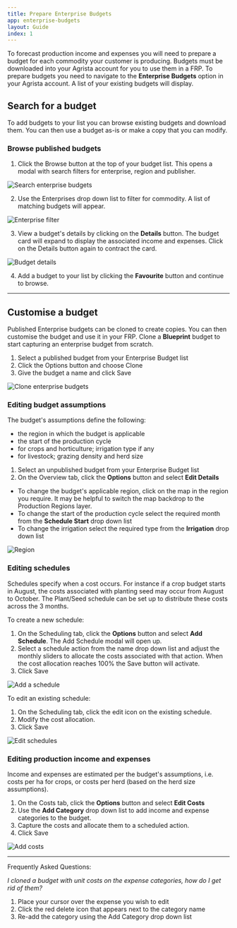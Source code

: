 ```yaml
---
title: Prepare Enterprise Budgets
app: enterprise-budgets
layout: Guide
index: 1
---
```


To forecast production income and expenses you will need to prepare a budget for each commodity your customer is producing. Budgets must be downloaded into your Agrista account for you to use them in a FRP. To prepare budgets you need to navigate to the **Enterprise Budgets** option in your Agrista account. A list of your existing budgets will display. 

## Search for a budget

To add budgets to your list you can browse existing budgets and download them. You can then use a budget as-is or make a copy that you can modify.

### Browse published budgets

1. Click the Browse button at the top of your budget list. This opens a modal with search filters for enterprise, region and publisher.

![Search enterprise budgets](images/search_enterprise_budgets.jpg)

2. Use the Enterprises drop down list to filter for commodity. A list of matching budgets will appear.

![Enterprise filter](images/enterprise_filter.jpg)

3. View a budget's details by clicking on the **Details** button. The budget card will expand to display the associated income and expenses. Click on the Details button again to contract the card.

![Budget details](images/budget_details.jpg)

4. Add a budget to your list by clicking the **Favourite** button and continue to browse.

-------

## Customise a budget

Published Enterprise budgets can be cloned to create copies. You can then customise the budget and use it in your FRP.
Clone a **Blueprint** budget to start capturing an enterprise budget from scratch.

1. Select a published budget from your Enterprise Budget list
2. Click the Options button and choose Clone
3. Give the budget a name and click Save

![Clone enterprise budgets](images/clone.jpg)

### Editing budget assumptions

The budget's assumptions define the following:

- the region in which the budget is applicable
- the start of the production cycle
- for crops and horticulture; irrigation type if any
- for livestock; grazing density and herd size

1. Select an unpublished budget from your Enterprise Budget list
2. On the Overview tab, click the **Options** button and select **Edit Details**

- To change the budget's applicable region, click on the map in the region you require. It may be helpful to switch the map backdrop to the Production Regions layer. 
- To change the start of the production cycle select the required month from the **Schedule Start** drop down list
- To change the irrigation select the required type from the **Irrigation** drop down list

![Region](images/region.jpg)

### Editing schedules

Schedules specify when a cost occurs. For instance if a crop budget starts in August, the costs associated with planting seed may occur from August to October. The Plant/Seed schedule can be set up to distribute these costs across the 3 months.

To create a new schedule:

1. On the Scheduling tab, click the **Options** button and select **Add Schedule**. The Add Schedule modal will open up.
2. Select a schedule action from the name drop down list and adjust the monthly sliders to allocate the costs associated with that action. When the cost allocation reaches 100% the Save button will activate.
3. Click Save

![Add a schedule](images/add_schedule.jpg)

To edit an existing schedule:

1. On the Scheduling tab, click the edit icon on the existing schedule.
2. Modify the cost allocation.
3. Click Save

![Edit schedules](images/edit_schedules.jpg)

### Editing production income and expenses

Income and expenses are estimated per the budget's assumptions, i.e. costs per ha for crops, or costs per herd (based on the herd size assumptions). 

1. On the Costs tab, click the **Options** button and select **Edit Costs**
2. Use the **Add Category** drop down list to add income and expense categories to the budget.
3. Capture the costs and allocate them to a scheduled action.
4. Click Save

![Add costs](images/add_costs.jpg)

---
Frequently Asked Questions:

*I cloned a budget with unit costs on the expense categories, how do I get rid of them?*

1. Place your cursor over the expense you wish to edit
2. Click the red delete icon that appears next to the category name
3. Re-add the category using the Add Category drop down list
